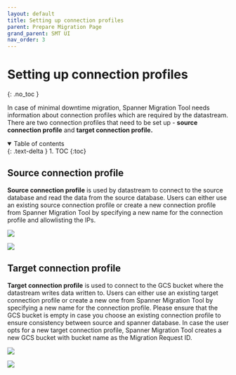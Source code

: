 ```yaml
---
layout: default
title: Setting up connection profiles
parent: Prepare Migration Page
grand_parent: SMT UI
nav_order: 3
---
```


# Setting up connection profiles
{: .no_toc }

In case of minimal downtime migration, Spanner Migration Tool needs information about connection profiles which are required by the datastream. There are two connection profiles that need to be set up - **source connection profile** and **target connection profile.**

<details open markdown="block">
  <summary>
    Table of contents
  </summary>
  {: .text-delta }
1. TOC
{:toc}
</details>

## Source connection profile

**Source connection profile** is used by datastream to connect to the source database and read the data from the source database. Users can either use an existing source connection profile or create a new connection profile from Spanner Migration Tool by specifying a new name for the connection profile and allowlisting the IPs.

![](https://services.google.com/fh/files/helpcenter/asset-79x00z9xt7.png)

![](https://services.google.com/fh/files/helpcenter/asset-okr3ditazlp.png)

## Target connection profile

**Target connection profile** is used to connect to the GCS bucket where the datastream writes data written to. Users can either use an existing target connection profile or create a new one from Spanner Migration Tool by specifying a new name for the connection profile. Please ensure that the GCS bucket is empty in case you choose an existing connection profile to ensure consistency between source and spanner database. In case the user opts for a new target connection profile, Spanner Migration Tool creates a new GCS bucket with bucket name as the Migration Request ID.

![](https://services.google.com/fh/files/helpcenter/asset-lxybfzd2cpm.png)

![](https://services.google.com/fh/files/helpcenter/asset-ja7bcor0lt8.png)